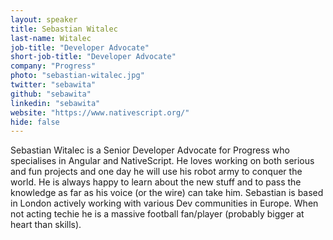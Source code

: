 ```yaml
---
layout: speaker
title: Sebastian Witalec
last-name: Witalec
job-title: "Developer Advocate"
short-job-title: "Developer Advocate"
company: "Progress"
photo: "sebastian-witalec.jpg"
twitter: "sebawita"
github: "sebawita"
linkedin: "sebawita"
website: "https://www.nativescript.org/"
hide: false
---
```


Sebastian Witalec is a Senior Developer Advocate for Progress who specialises in Angular and NativeScript. He loves working on both serious and fun projects and one day he will use his robot army to conquer the world.
He is always happy to learn about the new stuff and to pass the knowledge as far as his voice (or the wire) can take him. Sebastian is based in London actively working with various Dev communities in Europe. When not acting techie he is a massive football fan/player (probably bigger at heart than skills).
